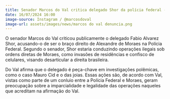 ```yaml
---
title: Senador Marcos do Val critica delegado Shor da polícia federal - "Capataz do ministro Alexandre de Moraes"
date: 16/07/2024 16:00
image-source: Instagram / @marcosdoval
image-url: assets/images/news/marcos do val denuncia.png
---
```


O senador Marcos do Val criticou publicamente o delegado Fabio Alvarez Shor, acusando-o de ser o braço direito de Alexandre de Moraes na Polícia Federal. Segundo o senador, Shor estaria conduzindo operações ilegais sob ordens diretas de Moraes, como invasões de residências e confisco de celulares, visando desarticular a direita brasileira.

Do Val afirma que o delegado é peça-chave em investigações polêmicas, como o caso Mauro Cid e o das joias. Essas ações são, de acordo com Val, vistas como parte de um conluio entre a Polícia Federal e Moraes, geram preocupação sobre a imparcialidade e legalidade das operações naqueles que acreditam na afirmação do Val.